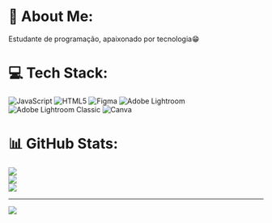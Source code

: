 # 💫 About Me:
Estudante de programação, apaixonado por tecnologia😁<br>


# 💻 Tech Stack:
![JavaScript](https://img.shields.io/badge/javascript-%23323330.svg?style=flat&logo=javascript&logoColor=%23F7DF1E) ![HTML5](https://img.shields.io/badge/html5-%23E34F26.svg?style=flat&logo=html5&logoColor=white) ![Figma](https://img.shields.io/badge/figma-%23F24E1E.svg?style=flat&logo=figma&logoColor=white) ![Adobe Lightroom](https://img.shields.io/badge/Adobe%20Lightroom-31A8FF.svg?style=flat&logo=Adobe%20Lightroom&logoColor=white) ![Adobe Lightroom Classic](https://img.shields.io/badge/Adobe%20Lightroom%20Classic-31A8FF.svg?style=flat&logo=Adobe%20Lightroom%20Classic&logoColor=white) ![Canva](https://img.shields.io/badge/Canva-%2300C4CC.svg?style=flat&logo=Canva&logoColor=white)
# 📊 GitHub Stats:
![](https://github-readme-stats.vercel.app/api?username=FelipeGorg&theme=highcontrast&hide_border=false&include_all_commits=false&count_private=false)<br/>
![](https://github-readme-streak-stats.herokuapp.com/?user=FelipeGorg&theme=highcontrast&hide_border=false)<br/>
![](https://github-readme-stats.vercel.app/api/top-langs/?username=FelipeGorg&theme=highcontrast&hide_border=false&include_all_commits=false&count_private=false&layout=compact)

---
[![](https://visitcount.itsvg.in/api?id=FelipeGorg&icon=6&color=7)](https://visitcount.itsvg.in)

<!-- Proudly created with GPRM ( https://gprm.itsvg.in ) -->
